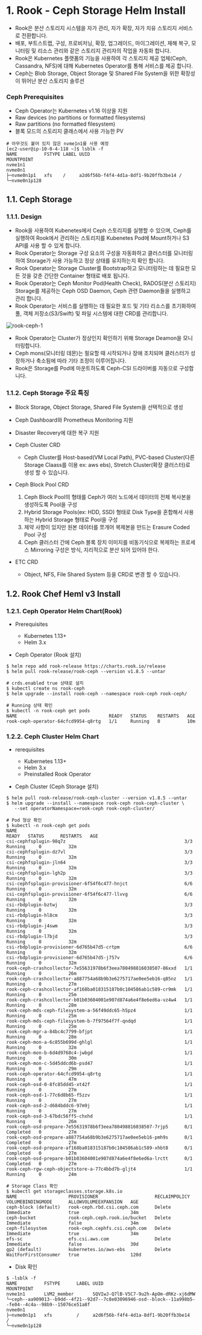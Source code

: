 # 1. Rook - Ceph Storage Helm Install

- Rook은 분산 스토리지 시스템을 자가 관리, 자가 확장, 자가 치유 스토리지 서비스로 전환합니다.
- 배포, 부트스트랩, 구성, 프로비저닝, 확장, 업그레이드, 마이그레이션, 재해 복구, 모니터링 및 리소스 관리와 같은 스토리지 관리자의 작업을 자동화 합니다.
- Rook은 Kubernetes 플랫폼의 기능을 사용하여 각 스토리지 제공 업체(Ceph, Cassandra, NFS)에 대해 Kubernetes Operator를 통해 서비스를 제공 합니다.
- Ceph는 Blob Storage, Object Storage 및 Shared File System을 위한 확장성이 뛰어난 분산 스토리지 솔루션

### Ceph Prerequisites
- Ceph Operator는 Kubernetes v1.16 이상을 지원
- Raw devices (no partitions or formatted filesystems)
- Raw partitions (no formatted filesystem)
- 블록 모드의 스토리지 클래스에서 사용 가능한 PV

```
# 아무것도 붙어 있지 않은 nvme1n1를 사용 예정
[ec2-user@ip-10-0-4-118 ~]$ lsblk -f
NAME          FSTYPE LABEL UUID                                 MOUNTPOINT
nvme1n1
nvme0n1
├─nvme0n1p1   xfs    /     a2d6f56b-f4f4-4d1a-8df1-9b20ffb3be14 /
└─nvme0n1p128
```

## 1.1. Ceph Storage

### 1.1.1. Design

- Rook을 사용하여 Kubenetes에서 Ceph 스토리지를 실행할 수 있으며, Ceph를 실행하여 Rook에서 관리하는 스토리지를 Kubenetes Pod에 Mount하거나 S3 API를 사용 할 수 있게 합니다.
- Rook Operator는 Storage 구성 요소의 구성을 자동화하고 클러스터를 모니터링하여 Storage가 사용 가능하고 정상 상태를 유지하는지 확인 합니다.
- Rook Operator는 Storage Cluster를 Bootstrap하고 모니터링하는 데 필요한 모든 것을 갖춘 간단한 Container 형태로 배포 됩니다.
- Rook Operator는 Ceph Monitor Pod(Health Check), RADOS(분산 스토리지) Storage를 제공하는 Ceph OSD Daemon, Ceph 관련 Daemon들을 실행하고 관리 합니다.
- Rook Operator는 서비스를 실행하는 데 필요한 포드 및 기타 리소스를 초기화하여 풀, 객체 저장소(S3/Swift) 및 파일 시스템에 대한 CRD를 관리합니다.

![rook-ceph-1][rook-ceph-1]

[rook-ceph-1]:./images/rook-ceph-1.PNG

- Rook Operator는 Cluster가 정상인지 확인하기 위해 Storage Deamon을 모니터링합니다.
- Ceph mons(모니터링 데몬)는 필요할 때 시작되거나 장애 조치되며 클러스터가 성장하거나 축소됨에 따라 기타 조정이 이루어집니다.
- Rook은 Storage를 Pod에 마운트하도록 Ceph-CSI 드라이버를 자동으로 구성합니다.

### 1.1.2. Ceph Storage 주요 특징

- Block Storage, Object Storage, Shared File System을 선택적으로 생성

- Ceph Dashboard와 Prometheus Monitoring 지원

- Disaster Recovery에 대한 복구 지원

- Ceph Cluster CRD
	- Ceph Cluster를 Host-based(VM Local Path), PVC-based Cluster(다른 Storage Claass를 이용 ex: aws ebs),  Stretch Cluster(확장 클러스터)로 생성 할 수 있습니다.

- Ceph Block Pool CRD
	1. Ceph Block Pool의 형태를 Ceph가 여러 노드에서 데이터의 전체 복사본을 생성하도록 Pool을 구성
	2. Hybrid Storage Pools(ex: HDD, SSD) 형태로 Disk Type을 혼합해서 사용하는 Hybrid Storage 형태로 Pool을 구성
	3. 제약 사항이 있지만 원본 데이터를 쪼개어 복제본을 만드는 Erasure Coded Pool 구성
	4. Ceph 클러스터 간에 Ceph 블록 장치 이미지를 비동기식으로 복제하는 프로세스 Mirroring 구성은 방식, 지리적으로 분산 되어 있어야 한다.
- ETC CRD
	- Object, NFS, File Shared System 등을 CRD로 변경 할 수 있습니다.


## 1.2. Rook Chef Heml v3 Install

### 1.2.1. Ceph Operator Helm Chart(Rook)

- Prerequisites
	- Kubernetes 1.13+
	- Helm 3.x

- Ceph Operator (Rook 설치)

```
$ helm repo add rook-release https://charts.rook.io/release
$ helm pull rook-release/rook-ceph --version v1.8.5 --untar

# crds.enabled true 상태로 설치
$ kubectl create ns rook-ceph
$ helm upgrade --install rook-ceph --namespace rook-ceph rook-ceph/ 

# Running 상태 확인
$ kubectl -n rook-ceph get pods
NAME                                  READY   STATUS    RESTARTS   AGE
rook-ceph-operator-64cfcd9954-q8rtg   1/1     Running   0          10m
```

###  1.2.2. Ceph Cluster Helm Chart

- rerequisites
	-   Kubernetes 1.13+
	-   Helm 3.x
	-   Preinstalled Rook Operator


- Ceph Cluster (Ceph Storage 설치)

```
$ helm pull rook-release/rook-ceph-cluster --version v1.8.5 --untar
$ helm upgrade --install --namespace rook-ceph rook-ceph-cluster \
   --set operatorNamespace=rook-ceph rook-ceph-cluster/

# Pod 형상 확인
$ kubectl -n rook-ceph get pods
NAME                                                              READY   STATUS      RESTARTS   AGE
csi-cephfsplugin-98q7z                                            3/3     Running     0          32m
csi-cephfsplugin-dz7vl                                            3/3     Running     0          32m
csi-cephfsplugin-jln64                                            3/3     Running     0          32m
csi-cephfsplugin-lgh2p                                            3/3     Running     0          32m
csi-cephfsplugin-provisioner-6f54f6c477-hnjct                     6/6     Running     0          32m
csi-cephfsplugin-provisioner-6f54f6c477-llvvg                     6/6     Running     0          32m
csi-rbdplugin-bztwj                                               3/3     Running     0          32m
csi-rbdplugin-hl8cm                                               3/3     Running     0          32m
csi-rbdplugin-j4swm                                               3/3     Running     0          32m
csi-rbdplugin-l7bjd                                               3/3     Running     0          32m
csi-rbdplugin-provisioner-6d765b47d5-crtpm                        6/6     Running     0          32m
csi-rbdplugin-provisioner-6d765b47d5-j757v                        6/6     Running     0          32m
rook-ceph-crashcollector-7e55631978b6f3eea780498816038507-86xxd   1/1     Running     0          26m
rook-ceph-crashcollector-a887754a68b9b3e6275717ae0ee5eb16-q85nz   1/1     Running     0          27m
rook-ceph-crashcollector-af168ba018315187b0c104586ab1c589-cr9mk   1/1     Running     0          25m
rook-ceph-crashcollector-b01b03604001e907d874a6e4f8e6ed6a-vz4w4   1/1     Running     0          28m
rook-ceph-mds-ceph-filesystem-a-56f49ddc65-h5pz4                  1/1     Running     0          25m
rook-ceph-mds-ceph-filesystem-b-7f97564f7f-qndqd                  1/1     Running     0          25m
rook-ceph-mgr-a-84bc4c7799-bfjpt                                  1/1     Running     0          28m
rook-ceph-mon-a-6c855b699d-ghlgl                                  1/1     Running     0          32m
rook-ceph-mon-b-6d4d9768c4-jwbgd                                  1/1     Running     0          30m
rook-ceph-mon-c-5d45ddcd6b-psd47                                  1/1     Running     0          29m
rook-ceph-operator-64cfcd9954-q8rtg                               1/1     Running     0          47m
rook-ceph-osd-0-8fc85dd45-xt42f                                   1/1     Running     0          27m
rook-ceph-osd-1-77c6d8b65-f5zzv                                   1/1     Running     0          27m
rook-ceph-osd-2-d684bddc6-97m9j                                   1/1     Running     0          27m
rook-ceph-osd-3-67bdc56ff5-chxhd                                  1/1     Running     0          26m
rook-ceph-osd-prepare-7e55631978b6f3eea780498816038507-7rjp5      0/1     Completed   0          27m
rook-ceph-osd-prepare-a887754a68b9b3e6275717ae0ee5eb16-pmh9s      0/1     Completed   0          27m
rook-ceph-osd-prepare-af168ba018315187b0c104586ab1c589-xhbt8      0/1     Completed   0          27m
rook-ceph-osd-prepare-b01b03604001e907d874a6e4f8e6ed6a-lrctt      0/1     Completed   0          27m
rook-ceph-rgw-ceph-objectstore-a-77c4bbd7b-gljt4                  1/1     Running     0          24m

# Storage Class 확인
$ kubectl get storageclasses.storage.k8s.io
NAME                   PROVISIONER                     RECLAIMPOLICY   VOLUMEBINDINGMODE      ALLOWVOLUMEEXPANSION   AGE
ceph-block (default)   rook-ceph.rbd.csi.ceph.com      Delete          Immediate              true                   34m
ceph-bucket            rook-ceph.ceph.rook.io/bucket   Delete          Immediate              false                  34m
ceph-filesystem        rook-ceph.cephfs.csi.ceph.com   Delete          Immediate              true                   34m
efs-sc                 efs.csi.aws.com                 Delete          Immediate              false                  30d
gp2 (default)          kubernetes.io/aws-ebs           Delete          WaitForFirstConsumer   true                   120d
```

- Disk 확인

```
$ -lsblk -f
NAME          FSTYPE      LABEL UUID                                   MOUNTPOINT
nvme1n1       LVM2_member       SQVIwJ-Q7lB-V5C7-9u2h-ApOm-dRKz-xj6dMW
└─ceph--aa909013--b9dd--4f21--92d7--7c8e03096946-osd--block--11a998b5--fe04--4c4a--98b9--15076ce51a8f
nvme0n1
├─nvme0n1p1   xfs         /     a2d6f56b-f4f4-4d1a-8df1-9b20ffb3be14   /
└─nvme0n1p128
```

